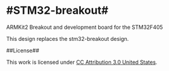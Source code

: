 #STM32-breakout#
========
ARMKit2 Breakout and development board for the STM32F405

This design replaces the stm32-breakout design.

##License##

This work is licensed under [CC Attribution 3.0 United States](https://creativecommons.org/licenses/by/3.0/us/).

